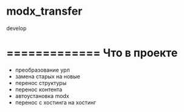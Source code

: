 modx_transfer
=============

develop

=============
Что в проекте
=============
- преобразование урл
- замена старых на новые
- перенос структуры
- перенос контента
- автоустановка modx
- перенос с хостинга на хостинг
